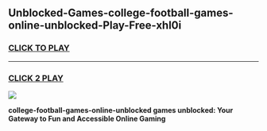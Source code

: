 
## Unblocked-Games-college-football-games-online-unblocked-Play-Free-xhl0i
<h3>
<a href="https://premium76.site?title=college-football-games-online-unblocked&ref=17A">CLICK TO PLAY</a></h3>
<hr>

<h3>
<a href="https://premium76.site?title=college-football-games-online-unblocked&ref=17A">CLICK 2 PLAY</a>
  
</h3>

<a href="https://premium76.site?title=college-football-games-online-unblocked&ref=17A"><img src="https://clearcache.store/games.png"></a>


**college-football-games-online-unblocked games unblocked: Your Gateway to Fun and Accessible Online Gaming**
